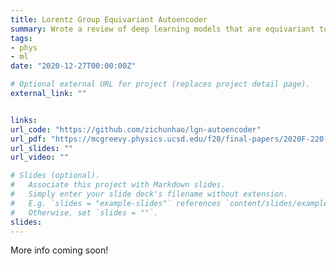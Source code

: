 ```yaml
---
title: Lorentz Group Equivariant Autoencoder
summary: Wrote a review of deep learning models that are equivariant to physics-relevant group transformations for Prof. John McGreevy's fantastic group theory course. This led to our group developing a graph-based autoencoder equivariant to Lorentz group transformations (LGAE). Preprint on our latest work is in progress. 
tags:
- phys
- ml
date: "2020-12-27T00:00:00Z"

# Optional external URL for project (replaces project detail page).
external_link: ""


links:
url_code: "https://github.com/zichunhao/lgn-autoencoder"
url_pdf: "https://mcgreevy.physics.ucsd.edu/f20/final-papers/2020F-220-Kansal-Raghav.pdf"
url_slides: ""
url_video: ""

# Slides (optional).
#   Associate this project with Markdown slides.
#   Simply enter your slide deck's filename without extension.
#   E.g. `slides = "example-slides"` references `content/slides/example-slides.md`.
#   Otherwise, set `slides = ""`.
slides:
---
```

More info coming soon!
